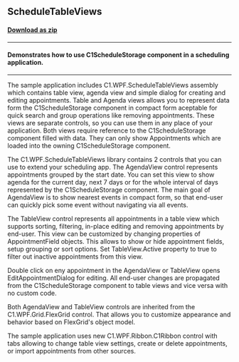 ## ScheduleTableViews 
#### [Download as zip](https://grapecity.github.io/DownGit/#/home?url=https://github.com/GrapeCity/ComponentOne-Service-Components-Samples/tree/master/ScheduleCore/WPF/ScheduleTableViews)
____
#### Demonstrates how to use C1ScheduleStorage component in a scheduling application.
____
The sample application includes C1.WPF.ScheduleTableViews assembly which contains table view, agenda view and simple dialog for creating and editing appointments. 
Table and Agenda views allows you to represent data form the C1ScheduleStorage component in compact form aceptable for quick search and group operations like removing appointments.
These views are separate controls, so you can use them in any place of your application.
Both views require reference to the C1ScheduleStorage component filled with data. 
They can only show Appointments which are loaded into the owning C1ScheduleStorage component.

The C1.WPF.ScheduleTableViews library contains 2 controls that you can use to extend your scheduling app. 
The AgendaView control represents appointments grouped by the start date. 
You can set this view to show agenda for the current day, next 7 days or for the whole interval of days represented by the C1ScheduleStorage component.
The main goal of AgendaView is to show nearest events in compact form, so that end-user can quickly pick some event without navigating via all events.

The TableView control represents all appointments in a table view which supports sorting, filtering, in-place editing and removing appointments by end-user.
This view can be customized by changing properties of AppointmentField objects. This allows to show or hide appointment fields, setup grouping or sort options.
Set TableView.Active property to true to filter out inactive appointments from this view.

Double click on eny appointment in the AgendaView or TableView opens EditAppointmentDialog for editing.
All end-user changes are propagated from the C1ScheduleStorage component to table views and vice versa with no custom code.

Both AgendaView and TableView controls are inherited from the C1.WPF.Grid.FlexGrid control. 
That allows you to customize appearance and behavior based on FlexGrid's object model.

The sample application uses new C1.WPF.Ribbon.C1Ribbon control with tabs allowing to change table view settings, create or delete appointments, or import appointments from other sources.






